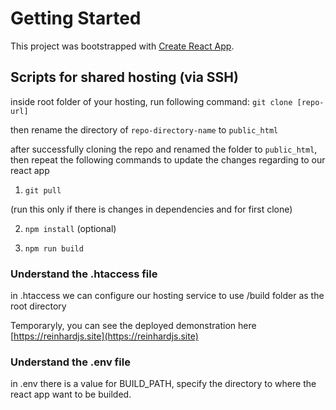 # Getting Started

This project was bootstrapped with [Create React App](https://github.com/facebook/create-react-app).

## Scripts for shared hosting (via SSH)

inside root folder of your hosting, run following command:
`git clone [repo-url]`

then rename the directory of `repo-directory-name` to `public_html`

after successfully cloning the repo and renamed the folder to `public_html`, then repeat the following commands to update the changes regarding to our react app

1. `git pull`

(run this only if there is changes in dependencies and for first clone)

2. `npm install` (optional)

3. `npm run build`

### Understand the .htaccess file
in .htaccess we can configure our hosting service to use /build folder as the root directory

Temporaryly, you can see the deployed demonstration here [https://reinhardjs.site](https://reinhardjs.site)

### Understand the .env file
in .env there is a value for BUILD_PATH, specify the directory to where the react app want to be builded.
